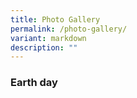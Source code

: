 ```yaml
---
title: Photo Gallery
permalink: /photo-gallery/
variant: markdown
description: ""
---
```

<h3>Earth day</h3>


